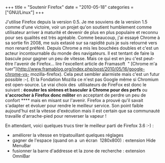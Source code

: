 +++
title = "Soutenir Firefox"
date = "2010-05-18"
categories = ["GNU/Linux"]
+++


J'utilise Firefox depuis la version 0.5. Je me souviens de la version 1.5 comme
d'une victoire, voir un projet qu'on soutient humblement comme utilisateur
arriver à maturité et devenir de plus en plus populaire et reconnu pour ses
qualités est très agréable. Comme beaucoup, j'ai essayé Chrome à sa sortie
fin 2008, me suis extasié sur sa rapidité puis je suis retourné vers mon
renard préféré. Depuis Chrome a mis les bouchées doubles et c'est un acteur
incontournable du monde des navigateurs. Il est tentant de faire la bascule pour
gagner un peu de vitesse. Mais ce qui est en jeu c'est peut-être l'avenir de
Firefox... lire l'excellent article de Framasoft  " [Chrome m'a
tuer"](http://www.framablog.org/index.php/post/2010/05/16/google-chrome-vs-
mozilla-firefox). Cela peut sembler alarmiste mais c'est un futur possible :-(.
Et la Fondation Mozilla ce n'est pas Google même si Chromium est open-source.
Le vrai choix des  utilisateurs de FireFox est donc le suivant : **écouter les
sirènes et basculer à Chrome pour des perfs** ou **s'accrocher à Firefox donc
militer** en acceptant de perdre un peu de confort **** mais en misant sur
l'avenir. Firefox a prouvé qu'il savait s'adapter et évoluer pour rendre le
meilleur service. Son point faible aujourd'hui est la vitesse d'exécution mais
il est certain que sa communauté travaille d'arrache-pied pour renverser la
vapeur !

En attendant, voici quelques trucs tirer le meilleur parti de Firefox 3.6 :-) :

-    améliorer la vitesse en tripatouillant quelques réglages
-    gagner de l'espace (quand on a  un écran  1280x800) : extension Hide MenuBar
-    fusionner la barre d'addresse et la zone de recherche : extension OmniBar


